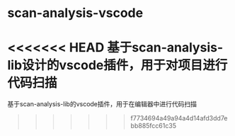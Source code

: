 # scan-analysis-vscode

<<<<<<< HEAD
基于scan-analysis-lib设计的vscode插件，用于对项目进行代码扫描
=======
基于scan-analysis-lib的vscode插件，用于在编辑器中进行代码扫描
>>>>>>> f7734694a49a94a4d14afd3dd7ebb885fcc61c35
